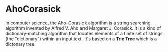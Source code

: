 # AhoCorasick
In computer science, the Aho–Corasick algorithm is a string searching algorithm invented by Alfred V. Aho and Margaret J. Corasick.
It is a kind of dictionary-matching algorithm that locates elements of a finite set of strings (the "dictionary") within an input text. It's based on a **Trie Tree** which is a dictonary tree.

